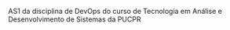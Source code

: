 AS1 da disciplina de DevOps do curso de Tecnologia em Análise e Desenvolvimento de Sistemas da PUCPR
